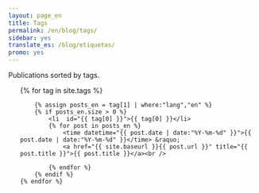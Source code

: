 ```yaml
---
layout: page_en
title: Tags
permalink: /en/blog/tags/
sidebar: yes
translate_es: /blog/etiquetas/
promo: yes
---
```


Publications sorted by tags.

<ul class="categories-tags-page">
	{% for tag in site.tags %}

		{% assign posts_en = tag[1] | where:"lang","en" %}
		{% if posts_en.size > 0 %}
			<li  id="{{ tag[0] }}">{{ tag[0] }}</li>
			{% for post in posts_en %}
				<time datetime="{{ post.date | date:"%Y-%m-%d" }}">{{ post.date | date:"%Y-%m-%d" }}</time> &raquo;
				<a href="{{ site.baseurl }}{{ post.url }}" title="{{ post.title }}">{{ post.title }}</a><br />

			{% endfor %}
		{% endif %}
	{% endfor %}
</ul>